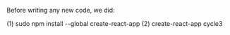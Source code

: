 Before writing any new code, we did:

(1) sudo npm install --global create-react-app
(2) create-react-app cycle3

